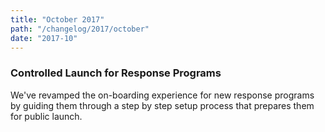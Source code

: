 ```yaml
---
title: "October 2017"
path: "/changelog/2017/october"
date: "2017-10"
---
```


### Controlled Launch for Response Programs
We've revamped the on-boarding experience for new response programs by guiding them through a step by step setup process that prepares them for public launch. 

